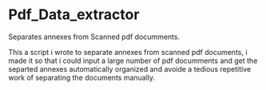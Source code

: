 # Pdf_Data_extractor
Separates annexes from Scanned pdf documments.

This a script i wrote to separate annexes from scanned pdf documents, i made it so that i could input a large number of pdf documments
and get the separted annexes automatically organized and avoide a tedious repetitive work of separating the documents manually.
